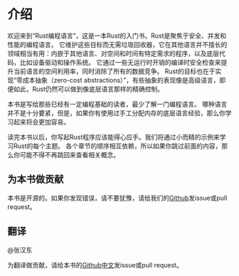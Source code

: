 # 介绍

欢迎来到“Rust编程语言”，这是一本Rust的入门书。Rust是聚焦于安全、并发和性能的编程语言。
它维护这些目标而无需垃圾回收器，它在其他语言并不擅长的领域相当有用：内嵌于其他语言、对空间和时间有特定需求的程序，以及底层代码，比如设备驱动和操作系统。
它通过一些无运行时开销的编译时安全检查来提升当前语言的空间利用率，同时消除了所有的数据竞争。
Rust的目标也在于实现“零成本抽象（zero-cost abstractions）”，有些抽象的表现像是高级语言，即便如此，Rust仍然可以做到像底层语言那样的精确控制。

本书是写给那些已经有一定编程基础的读者，最少了解一门编程语言。
哪种语言并不是十分要紧，但是，如果你有使用过手工分配内存的底层语言经验，那么你学习起来将会更加容易。

读完本书以后，你写起Rust程序应该能得心应手。我们将通过小而精的示例来学习Rust的每个主题。
各个章节的顺序相互依赖，所以如果你跳过前面的内容，那么你可能不得不再跳回来查看相关概念。

## 为本书做贡献

本书是开源的。如果你发现错误，请不要犹豫，请给我们的[Github]发issue或pull request。

[GitHub]: https://github.com/rust-lang/book

## 翻译

@张汉东

为翻译做贡献，请给本书的[Github中文]发issue或pull request。

[Github中文]: https://github.com/RustStudy/book

